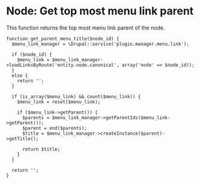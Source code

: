 # Node: Get top most menu link parent
This function returns the top most menu link parent of the node.


```
function get_parent_menu_title($node_id) {
  $menu_link_manager = \Drupal::service('plugin.manager.menu.link');

  if ($node_id) {
    $menu_link = $menu_link_manager->loadLinksByRoute('entity.node.canonical', array('node' => $node_id));
  }
  else {
    return '';
  }

  if (is_array($menu_link) && count($menu_link)) {
    $menu_link = reset($menu_link);

    if ($menu_link->getParent()) {
      $parents = $menu_link_manager->getParentIds($menu_link->getParent());
      $parent = end($parents);
      $title = $menu_link_manager->createInstance($parent)->getTitle();

      return $title;
    }
  }

  return '';
}
```


